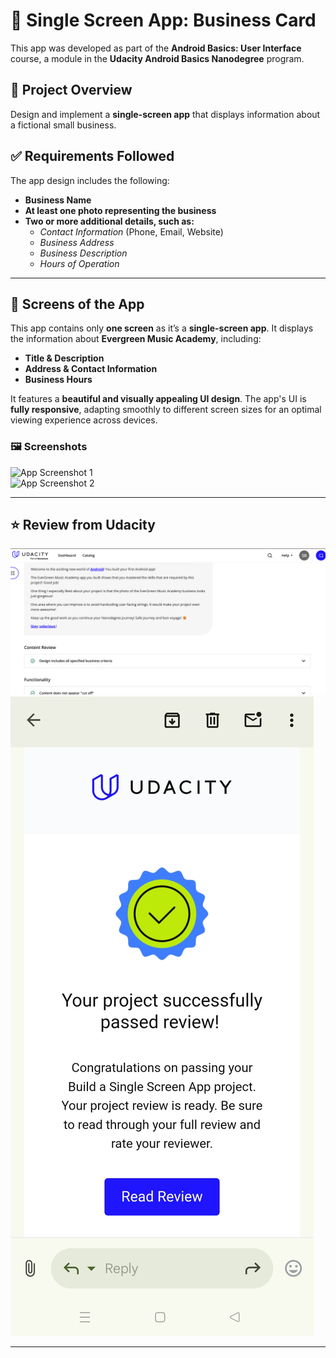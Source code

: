 # 📌 Single Screen App: Business Card  

This app was developed as part of the **Android Basics: User Interface** course, a module in the **Udacity Android Basics Nanodegree** program.

## 📌 Project Overview  
Design and implement a **single-screen app** that displays information about a fictional small business.

## ✅ Requirements Followed  
The app design includes the following:  
- **Business Name**  
- **At least one photo representing the business**  
- **Two or more additional details, such as:**  
   - *Contact Information* (Phone, Email, Website)  
   - *Business Address*
   - *Business Description*  
   - *Hours of Operation*

---

## 📱 Screens of the App  
This app contains only **one screen** as it’s a **single-screen app**. It displays the information about **Evergreen Music Academy**, including:  
- **Title & Description**  
- **Address & Contact Information**  
- **Business Hours**  

It features a **beautiful and visually appealing UI design**. The app's UI is **fully responsive**, adapting smoothly to different screen sizes for an optimal viewing experience across devices.

### 🖼️ **Screenshots**
![App Screenshot 1](screenshots/screen1.png)  
![App Screenshot 2](screenshots/screen2.png)  


---

## ⭐ Review from Udacity  
![Udacity Review](Review/portal_review.png)  
![Mail](Review/userInterface_mailReview.jpg)

---
